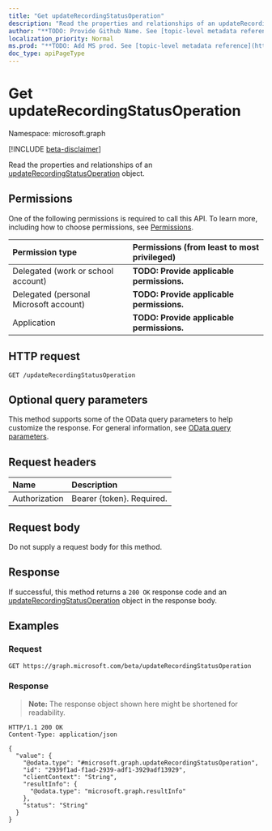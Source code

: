 ```yaml
---
title: "Get updateRecordingStatusOperation"
description: "Read the properties and relationships of an updateRecordingStatusOperation object."
author: "**TODO: Provide Github Name. See [topic-level metadata reference](https://msgo.azurewebsites.net/add/document/guidelines/metadata.html#topic-level-metadata)**"
localization_priority: Normal
ms.prod: "**TODO: Add MS prod. See [topic-level metadata reference](https://msgo.azurewebsites.net/add/document/guidelines/metadata.html#topic-level-metadata)**"
doc_type: apiPageType
---
```


# Get updateRecordingStatusOperation
Namespace: microsoft.graph

[!INCLUDE [beta-disclaimer](../../includes/beta-disclaimer.md)]

Read the properties and relationships of an [updateRecordingStatusOperation](../resources/updaterecordingstatusoperation.md) object.

## Permissions
One of the following permissions is required to call this API. To learn more, including how to choose permissions, see [Permissions](/graph/permissions-reference).

|Permission type|Permissions (from least to most privileged)|
|:---|:---|
|Delegated (work or school account)|**TODO: Provide applicable permissions.**|
|Delegated (personal Microsoft account)|**TODO: Provide applicable permissions.**|
|Application|**TODO: Provide applicable permissions.**|

## HTTP request

<!-- {
  "blockType": "ignored"
}
-->
``` http
GET /updateRecordingStatusOperation
```

## Optional query parameters
This method supports some of the OData query parameters to help customize the response. For general information, see [OData query parameters](/graph/query-parameters).

## Request headers
|Name|Description|
|:---|:---|
|Authorization|Bearer {token}. Required.|

## Request body
Do not supply a request body for this method.

## Response

If successful, this method returns a `200 OK` response code and an [updateRecordingStatusOperation](../resources/updaterecordingstatusoperation.md) object in the response body.

## Examples

### Request
<!-- {
  "blockType": "request",
  "name": "get_updaterecordingstatusoperation"
}
-->
``` http
GET https://graph.microsoft.com/beta/updateRecordingStatusOperation
```


### Response
>**Note:** The response object shown here might be shortened for readability.
<!-- {
  "blockType": "response",
  "truncated": true,
  "@odata.type": "microsoft.graph.updateRecordingStatusOperation"
}
-->
``` http
HTTP/1.1 200 OK
Content-Type: application/json

{
  "value": {
    "@odata.type": "#microsoft.graph.updateRecordingStatusOperation",
    "id": "2939f1ad-f1ad-2939-adf1-3929adf13929",
    "clientContext": "String",
    "resultInfo": {
      "@odata.type": "microsoft.graph.resultInfo"
    },
    "status": "String"
  }
}
```

